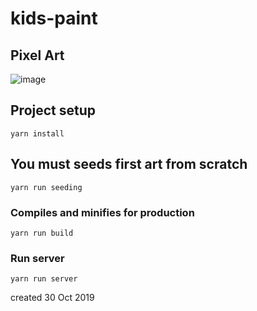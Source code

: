 # kids-paint
## Pixel Art

![image](https://i.imgur.com/mVQX2wU.png)
## Project setup
```
yarn install
```

## You must seeds first art from scratch
```
yarn run seeding
```

### Compiles and minifies for production
```
yarn run build
```

### Run server
```
yarn run server
```

created  30 Oct 2019

